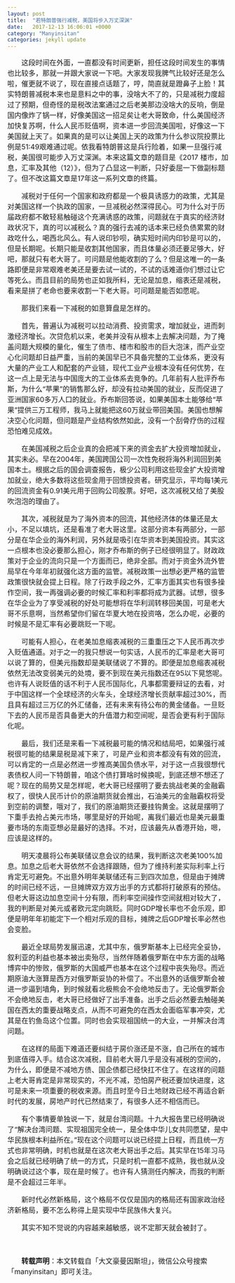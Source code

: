 ```yaml
---
layout: post
title:  "若特朗普强行减税，美国将步入万丈深渊"
date:   2017-12-13 16:06:01 +0000
category: "Manyinsitan"
categories: jekyll update
---
```

<style type="text/css">
p{font-size:16px;text-indent:2em;}
.pct100{width:100%;}
.tc{text-align:center;}
.pb10{padding-bottom:10px;}
</style>
<p>
这段时间在外面，一直都没有时间更新，担任这段时间发生的事情也比较多，那就一并跟大家说一下吧。大家发现我脾气比较好还是怎么啦，催更就不说了，现在直接点话题了，哼，简直就是蹬鼻子上脸！其实特朗普减税本来也是意料之中的事，没啥大不了的，只是减税力度超过了预期，但奇怪的是税改法案通过之后老美那边没啥大的反响，倒是国内像炸了锅一样，好像美国这一招足矣让老大哥致命，什么美国经济加快复苏啊，什么人民币贬值啊，资本进一步回流美国啦，好像这一下美国就上天了。如果真的是可以让美国上天的政策为什么参议院投票比例是51:49艰难通过呢。依我看特朗普这是兵行险着，如果一旦强行减税，美国很可能步入万丈深渊。本来这篇文章的题目是《2017 楼市，加息，汇率及其他（12）》，但为了凸显这一判断，只好委屈一下做副标题了。但不改这篇文章是17年这一系列文章的终篇。
</p>
<p>
减税对于任何一个国家和政府都是一个极具诱惑力的政策，尤其是对美国这样一个执政的国家，一旦减税必然深得民心。可为什么对于历届政府都不敢轻易触碰这个充满诱惑的政策，问题就在于真实的经济财政状况下，真的可以减税么？真的强行去减的话本来已经负债累累的财政吃什么，喝西北风么。有人说印钞呗，确实短时间内印钞是可以的，但是长期呢。长期只能是收割其他国家，而且体量必须还要足够大，好吧，那就只有老大哥了。可问题是他能收割的了么？但是这唯一的一条路即便是非常艰难老美还是要去试一试的，不试的话难道你们想过让它等死么。而且目前的局势也正如我所料，无论是加息，缩表还是减税，看来是拼了老命也要来收割一下老大哥。可问题是能否如愿呢。
</p>
<p>
那我们来看一下减税的如意算盘是怎样的。
</p>
<p>
首先，普遍认为减税可以拉动消费、投资需求，增加就业，进而刺激经济增长。次贷危机以来，老美并没有从根本上去解决问题，为了掩盖问题大规模的量化，催生了债市、楼市和股市的巨大泡沫，而产业空心化问题却日益严重，当前的美国早已不具备完整的工业体系，更没有大量的产业工人和配套的产业链，现代工业产业根本没有任何优势，在这一点上是无法与中国庞大的工业体系去竞争的。几年前有人批评乔布斯，为什么“苹果”的销售那么好，却没有拉动美国的就业，反而促进了亚洲国家60多万人口的就业。乔布斯回答说，如果美国本土能够给“苹果”提供三万工程师，我马上就能把这60万就业带回美国。美国也想解决空心化问题，但问题是产业结构依然如此，没有一个刮骨疗伤的过程恐怕难见成效。
</p>
<p>
在美国减税之后企业真的会把减下来的资金去扩大投资增加就业，其实未必。早在2004年，美国跨国公司一次性免税将海外利润回到美国本土。根据之后的国会调查报告，极少公司利用这些现金扩大投资增加就业，绝大多数将这些现金用于回馈投资者。研究显示，平均每1美元的回流资金有0.91美元用于回购公司股票。好吧，这次减税又给了美股吹泡泡的理由了。
</p>
<p>
其次，减税就是为了海外资本的回流，其他经济体的体量还是太小，不足以填坑，还是看准了老大哥这里。这部分资本有两部分，一部分是在华企业的海外利润，另外就是吸引在华资本到美国投资。其实这一点根本也没必要那么担心，刚才乔布斯的例子已经很明显了。财政政策对于企业的流向只是一个方面而已，绝非全部。而对于资金外流外管局早在今年年初就强化这方面的监管。减税政策一出想必更严格的监管政策很快就会提上日程。除了行政手段之外，汇率方面其实也有很多操作空间，我一再强调必要的时候汇率和利率都将成为武器。试想，很多在华企业为了享受减税的好处可能想将在华利润转移回美国，可是老大哥不乐意啊，当然希望你们留在华夏大地在投资咯，怎么办呢，必要的时候是不是汇率有必要跳贬一下呢。
</p>
<p>
可能有人担心，在老美加息缩表减税的三重重压之下人民币再次步入贬值通道。对于之一的我只想说一句实话，人民币的汇率是老大哥可以说了算的，但美元指数却是美联储说了不算的。即便是加息缩表减税依然无法改变弱美元的处境，要不到现在美元指数还在95以下晃悠呢。也许有人说贬值的话不利于人民币国际化，凡事都需要辩证的去看，对于中国这样一个全球经济的火车头，全球经济增长贡献率超过30%，而且具有超过三万亿的外汇储备，还有未来有待公布的黄金储备。一旦贬下去的人民币是否具备更大的升值潜力和空间呢，是否会更有利于国际化呢。
</p>
<p>
最后，我们还是来看一下减税最可能的情况和结局吧，如果强行减税很可能的结果是税是减下来了，可是产业和资本都没有有效的回流，可以肯定的一点是必然进一步推高美国负债水平，对于这一点我很想代表债权人问一下特朗普，咱这个债打算啥时候换呢，到底还想不想还了呢？现在的局势又是怎样呢，老大哥已经摆明了要去挑战老美的金融霸权了，很快人民币计价的原油期货就会推出，石油美元的金融霸权将受到空前的调整，哦对了，我们的原油期货还要挂钩黄金。这就是摆明了下重手去抢占美元市场，哪里是好的开始呢，离我们最近也是美元最重要市场的东南亚想必是最好的选择。不对，应该最先从香港开始，嗯，应该是这样的。
</p>
<p>
明天凌晨将公布美联储议息会议的结果，我判断这次老美100%加息。加息之后老大哥依然不会选择跟随，但为了维持利差实际利率上行肯定无可避免。不出意外明年美联储还有三到四次加息，但是由于摊牌的时间已经不远，一旦摊牌双方双方出手的方式都将打破原有的预估。但老大哥这边加息空间十分有限，而利率空间操作空间就相对较大了，我的判断是对美元或者欧元定向跳贬。同时GDP增长率也不会乐观，即便是明年年初能定下一个相对乐观的目标，摊牌之后GDP增长率必然也会变脸。
</p>
<p>
最近全球局势发展迅速，尤其中东，俄罗斯基本上已经完全妥协，叙利亚的利益也基本被出卖殆尽，当然伴随着俄罗斯在中东方面的战略博弈中的惨败，俄罗斯的大国威严也基本在这个过程中丧失殆尽。而近期原油大涨算是西方对俄罗斯妥协的补偿了。不出意外的话俄罗斯会被进一步逼到墙角，到时候就看北极熊会不会绝地反击了。无论俄罗斯会不会绝地反击，老大哥已经做好了出手准备。出手之后必然要去触碰美国在西太的重要战略支点，从而不可避免的在西太会面临军事冲突，尤其是在钓鱼岛这个位置。同时也会实现祖国统一的大业，一并解决台湾问题。
</p>
<p>
在这样的局面下难道还要纠结于房价涨还是不涨，自己所在的城市到底值得入手。结合这次减税，目前老大哥几乎是没有减税的空间的，为什么，即便是不减地方债、国企债都已经快扛不住了。在这样的问题上老大哥肯定是非常现实的，不光不减，恐怕房产税还要加快进度，这可是未来一项重要的税收来源。而且时至今日土地财政已经不再适合新时代的发展，房地产时代已然结束了，有很多人还不相信而已。
</p>
<p>
有个事情要单独说一下，就是台湾问题。十九大报告里已经明确说了“解决台湾问题、实现祖国完全统一，是全体中华儿女共同愿望，是中华民族根本利益所在。”现在这个问题可以说已经提上日程，而且统一方式也非常明确，时机也就是在这次老大哥出手之后。其实早在15年习马会之后就已经明确了统一的方式，只是时机一直都不成熟，我也就从没明确说过这个事，现在是时候了。也许有人猜测任内解决，而我的判断是不会超过三年半。
</p>
<p>
新时代必然新格局，这个格局不仅仅是国内的格局还有国家政治经济新格局，要不怎么称得上是实现中华民族伟大复兴。
</p>
<p>
其实不知不觉说的内容越来越敏感，说不定那天就会被封了。
</p>
<p>
  <br>
</p>
<p style="margin-top:10px;">
  <strong>转载声明</strong>：本文转载自「大文豪曼因斯坦」，微信公众号搜索「manyinsitan」即可关注。
</p>
<p>
  <br>
</p>
